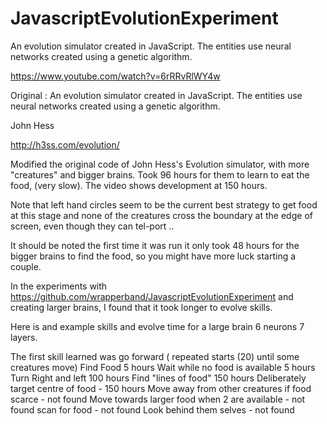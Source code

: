 # JavascriptEvolutionExperiment
An evolution simulator created in JavaScript. The entities use neural networks created using a genetic algorithm.

https://www.youtube.com/watch?v=6rRRvRlWY4w


Original : An evolution simulator created in JavaScript. The entities use neural networks created using a genetic algorithm.

John Hess

http://h3ss.com/evolution/

Modified the original code of John Hess's Evolution simulator, with more "creatures" and bigger brains. Took 96 hours for them to learn to eat  the food, (very slow). The video shows development at 150 hours. 

Note that left hand circles seem to be the current best strategy to  get food at this stage and none of the creatures cross the boundary at the edge of screen, even though they can tel-port ..

It should be noted the first time it was run it only took 48 hours for the bigger brains to find the food, so you might have more luck starting a couple.

In the experiments with https://github.com/wrapperband/JavascriptEvolutionExperiment and creating larger brains, I found that it took longer to evolve skills.

Here is and example skills and evolve time for a large brain 6 neurons 7 layers.

The first skill learned was go forward  ( repeated starts (20) until some creatures move)
Find Food 5 hours
Wait while no food is available 5 hours
Turn Right and left 100 hours
Find "lines of food" 150 hours
Deliberately target centre of food - 150 hours
Move away from other creatures if food scarce - not found
Move towards larger food when 2 are available - not found
scan for food - not found
Look behind them selves - not found


